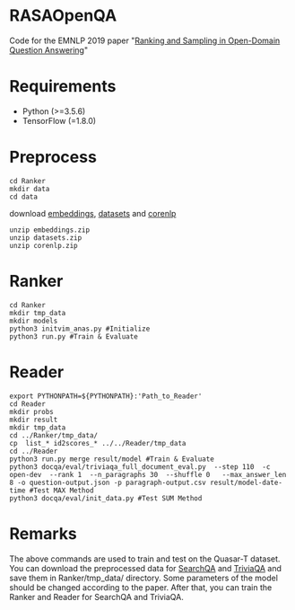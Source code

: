 # RASAOpenQA
Code for the EMNLP 2019 paper "[Ranking and Sampling in Open-Domain Question Answering](https://www.aclweb.org/anthology/D19-1245/)"

# Requirements
- Python (>=3.5.6)
- TensorFlow (=1.8.0)

# Preprocess
	cd Ranker
	mkdir data
	cd data 
	
download [embeddings](https://pan.baidu.com/s/1_D1voXnCPVNgrDTvZRaohw), [datasets](https://pan.baidu.com/s/1-BZdTgixRXRC54Peh7GpBA) and [corenlp](https://pan.baidu.com/s/1dvraJlIOjWFvX8mbCPtGkw)

	unzip embeddings.zip
	unzip datasets.zip
	unzip corenlp.zip


# Ranker
	cd Ranker
	mkdir tmp_data
	mkdir models
	python3 initvim_anas.py #Initialize
	python3 run.py #Train & Evaluate

	
# Reader
	export PYTHONPATH=${PYTHONPATH}:'Path_to_Reader'
	cd Reader
	mkdir probs
	mkdir result
	mkdir tmp_data
	cd ../Ranker/tmp_data/
	cp  list_* id2scores_* ../../Reader/tmp_data
	cd ../Reader
	python3 run.py merge result/model #Train & Evaluate
	python3 docqa/eval/triviaqa_full_document_eval.py  --step 110  -c open-dev  --rank 1  --n_paragraphs 30  --shuffle 0   --max_answer_len 8 -o question-output.json -p paragraph-output.csv result/model-date-time #Test MAX Method
	python3 docqa/eval/init_data.py #Test SUM Method
	
# Remarks
The above commands are used to train and test on the Quasar-T dataset. 
You can download the preprocessed data for [SearchQA](https://github.com/xuyanfu/RASAOpenQA) and [TriviaQA](https://github.com/xuyanfu/RASAOpenQA) and save them in Ranker/tmp_data/ directory.
Some parameters of the model should be changed according to the paper. 
After that, you can train the Ranker and Reader for SearchQA and TriviaQA.

	
	
	

	
